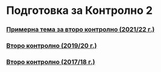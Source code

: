 # Подготовка за Контролно 2

### [Примерна тема за второ контролно (2021/22 г.)](https://learn.fmi.uni-sofia.bg/mod/page/view.php?id=263183)

### [Второ контролно (2019/20 г.)](./second-19-20.pdf)

### [Второ контролно (2017/18 г.)](./second-17-18.pdf)